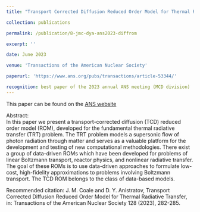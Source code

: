 ```yaml
---
title: "Transport Corrected Diffusion Reduced Order Model for Thermal Radiative Transfer"

collection: publications

permalink: /publication/8-jmc-dya-ans2023-diffrom

excerpt: ''

date: June 2023

venue: 'Transactions of the American Nuclear Society'

paperurl: 'https://www.ans.org/pubs/transactions/article-53344/'

recognition: best paper of the 2023 annual ANS meeting (MCD division)
---
```

This paper can be found on the [ANS website](https://www.ans.org/pubs/transactions/article-53344/)

Abstract:<br/>
In this paper we present a transport-corrected diffusion
(TCD) reduced order model (ROM), developed for the fundamental thermal radiative
transfer (TRT) problem. The TRT problem models a supersonic
flow of photon radiation through matter and serves as
a valuable platform for the development and testing of new
computational methodologies. There exist a group of data-driven
ROMs which have been developed for problems of
linear Boltzmann transport, reactor physics, and
nonlinear radiative transfer. The goal of these
ROMs is to use data-driven approaches to formulate low-cost,
high-fidelity approximations to problems involving Boltzmann
transport. The TCD ROM belongs to the class of data-based
models.

Recommended citation: J. M. Coale and D. Y. Anistratov, Transport Corrected Diffusion Reduced Order Model for Thermal Radiative Transfer, in: Transactions of the American Nuclear Society 128 (2023), 282-285.
